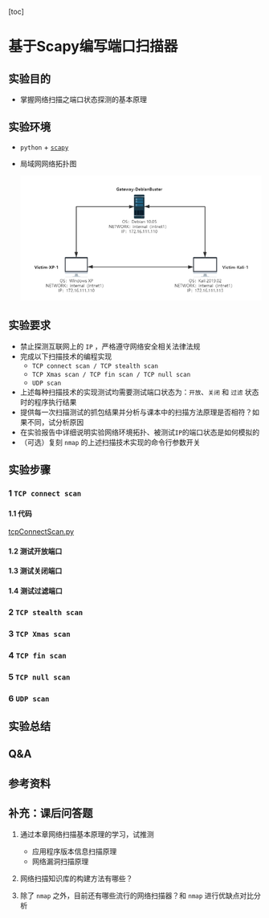 [toc]

# 基于Scapy编写端口扫描器

## 实验目的

- 掌握网络扫描之端口状态探测的基本原理

## 实验环境

- `python` + [`scapy`](https://scapy.net/)

- 局域网网络拓扑图

  ![NS-scan-network](/chap0x05/img/NS-scan-network.png)

## 实验要求

- 禁止探测互联网上的 `IP` ，严格遵守网络安全相关法律法规
- 完成以下扫描技术的编程实现
  - `TCP connect scan / TCP stealth scan`
  - `TCP Xmas scan / TCP fin scan / TCP null scan`
  - `UDP scan`
- 上述每种扫描技术的实现测试均需要测试端口状态为：`开放`、`关闭` 和 `过滤` 状态时的程序执行结果
- 提供每一次扫描测试的抓包结果并分析与课本中的扫描方法原理是否相符？如果不同，试分析原因
- 在实验报告中详细说明实验网络环境拓扑、被测试`IP`的端口状态是如何模拟的
- （可选）复刻 `nmap` 的上述扫描技术实现的命令行参数开关

## 实验步骤

### 1 `TCP connect scan`

#### 1.1 代码

[tcpConnectScan.py](/code/tcpConnectScan.py)

#### 1.2 测试开放端口



#### 1.3 测试关闭端口



#### 1.4 测试过滤端口



### 2 `TCP stealth scan`

### 3 `TCP Xmas scan` 

### 4 `TCP fin scan`

### 5 `TCP null scan`

### 6 `UDP scan`

## 实验总结





## Q&A





## 参考资料





## 补充：课后问答题

1. 通过本章网络扫描基本原理的学习，试推测
   - 应用程序版本信息扫描原理
   - 网络漏洞扫描原理

2. 网络扫描知识库的构建方法有哪些？

3. 除了 `nmap` 之外，目前还有哪些流行的网络扫描器？和 `nmap` 进行优缺点对比分析





